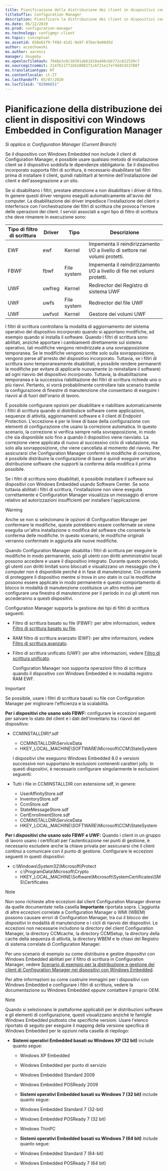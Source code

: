 ```yaml
---
title: Pianificazione della distribuzione dei client in dispositivi con Windows Embedded
titleSuffix: Configuration Manager
description: Pianificare la distribuzione dei client in dispositivi con Windows Embedded in Configuration Manager.
ms.date: 06/12/2019
ms.prod: configuration-manager
ms.technology: configmgr-client
ms.topic: conceptual
ms.assetid: 038e61f9-f49d-41d1-9a9f-87bec9e00d5d
author: aczechowski
ms.author: aaroncz
manager: dougeby
ms.openlocfilehash: 7848e3c0c38391ab61d10ad46cbb772c812539c7
ms.sourcegitcommit: 214fb11771b61008271c6f21e17ef4d45353788f
ms.translationtype: HT
ms.contentlocale: it-IT
ms.lasthandoff: 05/07/2020
ms.locfileid: "82906651"
---
```

# <a name="planning-for-client-deployment-to-windows-embedded-devices-in-configuration-manager"></a>Pianificazione della distribuzione dei client in dispositivi con Windows Embedded in Configuration Manager

*Si applica a: Configuration Manager (Current Branch)*

<a name="BKMK_DeployClientEmbedded"></a> Se il dispositivo con Windows Embedded non include il client di Configuration Manager, è possibile usare qualsiasi metodo di installazione client se il dispositivo soddisfa le dipendenze obbligatorie. Se il dispositivo incorporato supporta filtri di scrittura, è necessario disabilitare tali filtri prima di installare il client, quindi riabilitarli al termine dell'installazione del client e dell'assegnazione a un sito.  

 Se si disabilitano i filtri, prestare attenzione a non disabilitare i driver di filtro. In genere questi driver vengono eseguiti automaticamente all'avvio del computer. La disabilitazione dei driver impedisce l'installazione del client o interferisce con l'orchestrazione dei filtri di scrittura che provoca l'errore delle operazioni dei client. I servizi associati a ogni tipo di filtro di scrittura che deve rimanere in esecuzione sono:  

|Tipo di filtro di scrittura|Driver|Tipo|Descrizione|  
|-----------------------|------------|----------|-----------------|  
|EWF|ewf|Kernel|Impementa il reindirizzamento I/O a livello di settore nei volumi protetti.|  
|FBWF|fbwf|File system|Impementa il reindirizzamento I/O a livello di file nei volumi protetti.|  
|UWF|uwfreg|Kernel|Redirector del Registro di sistema UWF|  
|UWF|uwfs|File system|Redirector del file UWF|  
|UWF|uwfvol|Kernel|Gestore dei volumi UWF|  

 I filtri di scrittura controllano la modalità di aggiornamento del sistema operativo del dispositivo incorporato quando si apportano modifiche, ad esempio quando si installa il software. Quando i filtri di scrittura sono abilitati, anziché apportare i cambiamenti direttamente sul sistema operativo, tali modifiche vengono reindirizzate a una sovrapposizione temporanea. Se le modifiche vengono scritte solo sulla sovrapposizione, vengono perse all'arresto del dispositivo incorporato. Tuttavia, se i filtri di scrittura sono temporaneamente disabilitati, è possibile rendere permanenti le modifiche per evitare di applicarle nuovamente (o reinstallare il software) ad ogni riavvio del dispositivo incorporato. Tuttavia, la disabilitazione temporanea e la successiva riabilitazione dei filtri di scrittura richiede uno o più riavvi. Pertanto, si vorrà probabilmente controllare tale scenario tramite la configurazione di finestre di manutenzione che consentano di eseguire i riavvii al di fuori dell'orario di lavoro.  

 È possibile configurare opzioni per disabilitare e riabilitare automaticamente i filtri di scrittura quando si distribuisce software come applicazioni, sequenze di attività, aggiornamenti software e il client di Endpoint Protection. L'eccezione è per le linee di base della configurazione con elementi di configurazione che usano la correzione automatica. In questo scenario, la correzione si verifica sempre nella sovrapposizione, in modo che sia disponibile solo fino a quando il dispositivo viene riavviato. La correzione viene applicata di nuovo al successivo ciclo di valutazione, ma solo alla sovrapposizione, che viene cancellata al momento del riavvio. Per assicurarsi che Configuration Manager confermi le modifiche di correzione, è possibile distribuire la configurazione di base e quindi eseguire un'altra distribuzione software che supporti la conferma della modifica il prima possibile.  

 Se i filtri di scrittura sono disabilitati, è possibile installare il software sui dispositivi con Windows Embedded usando Software Center. Se sono tuttavia abilitati i filtri di scrittura, l'installazione non viene eseguita correttamente e Configuration Manager visualizza un messaggio di errore relativo ad autorizzazioni insufficienti per installare l'applicazione.  

> [!WARNING]  
>  Anche se non si selezionano le opzioni di Configuration Manager per confermare le modifiche, queste potrebbero essere confermate se viene eseguita un'altra installazione o modifica del software che consente la conferma delle modifiche. In questo scenario, le modifiche originali verranno confermate in aggiunta alle nuove modifiche.  

 Quando Configuration Manager disabilita i filtri di scrittura per eseguire le modifiche in modo permanente, solo gli utenti con diritti amministrativi locali possono accedere e usare il dispositivo integrato. Durante questo periodo, gli utenti con diritti limitati sono bloccati e visualizzano un messaggio che il computer non è disponibile perché è in fase di manutenzione. Ciò consente di proteggere il dispositivo mentre si trova in uno stato in cui le modifiche possono essere applicate in modo permanente e questo comportamento di blocco in modalità di manutenzione costituisce un altro motivo per configurare una finestra di manutenzione per il periodo in cui gli utenti non accederanno a questi dispositivi.  

 Configuration Manager supporta la gestione dei tipi di filtri di scrittura seguenti:  

- Filtro di scrittura basato su file (FBWF): per altre informazioni, vedere [Filtro di scrittura basato su file](https://docs.microsoft.com/previous-versions/windows/embedded/aa940926(v=winembedded.5)).  

- RAM filtro di scrittura avanzato (EWF): per altre informazioni, vedere [Filtro di scrittura avanzato](https://docs.microsoft.com/previous-versions/windows/embedded/ms912906(v=winembedded.5)).  

- Filtro di scrittura unificato (UWF): per altre informazioni, vedere [Filtro di scrittura unificato](https://docs.microsoft.com/windows-hardware/customize/enterprise/unified-write-filter).  

  Configuration Manager non supporta operazioni filtro di scrittura quando il dispositivo con Windows Embedded è in modalità registro RAM EWF.  

> [!IMPORTANT]
>  Se possibile, usare i filtri di scrittura basati su file con Configuration Manager per migliorare l'efficienza e la scalabilità.
> 
> **Per i dispositivi che usano solo FBWF:** configurare le eccezioni seguenti per salvare lo stato del client e i dati dell'inventario tra i riavvii del dispositivo:  
> 
> - CCMINSTALLDIR\\\*.sdf  
>   -   CCMINSTALLDIR\ServiceData  
>   -   HKEY_LOCAL_MACHINE\SOFTWARE\Microsoft\CCM\StateSystem  
> 
>   I dispositivi che eseguono Windows Embedded 8.0 e versioni successive non supportano le esclusioni contenenti caratteri jolly. In questi dispositivi, è necessario configurare singolarmente le esclusioni seguenti:  
> 
> - Tutti i file in CCMINSTALLDIR con estensione sdf, in genere:  
> 
>   -   UserAffinityStore.sdf  
>   -   InventoryStore.sdf  
>   -   CcmStore.sdf  
>   -   StateMessageStore.sdf  
>   -   CertEnrollmentStore.sdf  
>   -   CCMINSTALLDIR\ServiceData  
>   -   HKEY_LOCAL_MACHINE\SOFTWARE\Microsoft\CCM\StateSystem  
> 
> **Per i dispositivi che usano solo FBWF e UWF:** Quando i client in un gruppo di lavoro usano i certificati per l'autenticazione nei punti di gestione, è necessario escludere anche la chiave privata per assicurarsi che il client continui a comunicare con il punto di gestione. Configurare le eccezioni seguenti in questi dispositivi:  
> 
> - c:\Windows\System32\Microsoft\Protect  
>   -   c:\ProgramData\Microsoft\Crypto  
>   -   HKEY_LOCAL_MACHINE\Software\Microsoft\SystemCertificates\SMS\Certificates  

> [!NOTE]
> Non sono richieste altre eccezioni dal client Configuration Manager diverse da quelle documentate nella casella **Importante** riportata sopra. L'aggiunta di altre eccezioni correlate a Configuration Manager o WMI (WBEM) possono causare errori di Configuration Manager, tra cui il blocco dei dispositivi in modalità di manutenzione o i cicli di riavvio dei dispositivi. Le eccezioni non necessarie includono la directory del client Configuration Manager, la directory CCMcache, la directory CCMSetup, la directory della cache della sequenza di attività, la directory WBEM e le chiavi del Registro di sistema correlate di Configuration Manager.

 Per uno scenario di esempio su come distribuire e gestire dispositivi con Windows Embedded abilitati per il filtro di scrittura in Configuration Manager, vedere [Scenario di esempio per la distribuzione e gestione dei client di Configuration Manager nei dispositivi con Windows Embedded](../../../../core/clients/deploy/example-scenario-for-deploying-and-managing-clients-on-windows-embedded-devices.md).  

 Per altre informazioni su come costruire immagini per i dispositivi con Windows Embedded e configurare i filtri di scrittura, vedere la documentazione su Windows Embedded oppure contattare il proprio OEM.  

> [!NOTE]
>  Quando si selezionano le piattaforme applicabili per le distribuzioni software e gli elementi di configurazione, questi visualizzano anziché le famiglie Windows Embedded piuttosto che specifiche versioni. Usare l'elenco riportato di seguito per eseguire il mapping della versione specifica di Windows Embedded per le opzioni nella casella di riepilogo:  
> 
> - **Sistemi operativi Embedded basati su Windows XP (32 bit)** include quanto segue:  
> 
>   -   Windows XP Embedded  
>   -   Windows Embedded per punto di servizio  
>   -   Windows Embedded Standard 2009  
>   -   Windows Embedded POSReady 2009  
>   -   **Sistemi operativi Embedded basati su Windows 7 (32 bit)** include quanto segue:  
> 
>   -   Windows Embedded Standard 7 (32-bit)  
>   -   Windows Embedded POSReady 7 (32 bit)  
>   -   Windows ThinPC  
>   -   **Sistemi operativi Embedded basati su Windows 7 (64 bit)** include quanto segue:  
> 
>   -   Windows Embedded Standard 7 (64-bit)  
>   -   Windows Embedded POSReady 7 (64 bit)
